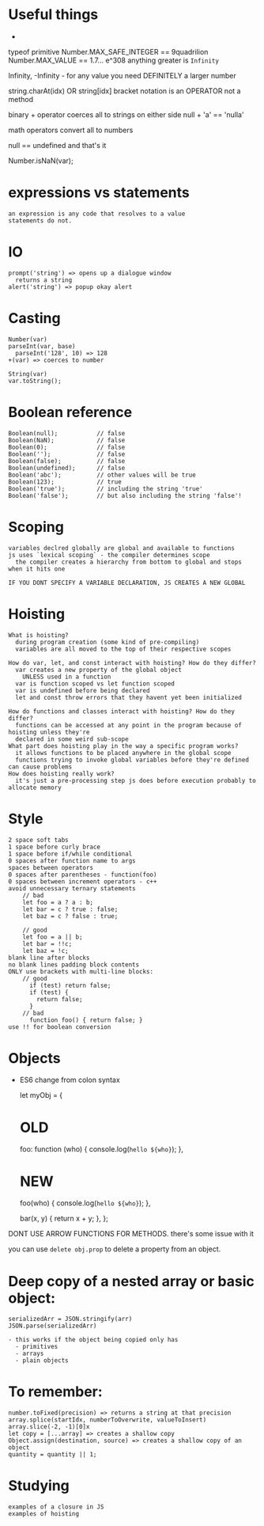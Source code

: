   # Useful things
  - 
  typeof primitive
  Number.MAX_SAFE_INTEGER == 9quadrilion
  Number.MAX_VALUE == 1.7... e^308
  anything greater is `Infinity`

  Infinity, -Infinity - for any value you need DEFINITELY a larger number

  string.charAt(idx) OR string[idx]
    bracket notation is an OPERATOR not a method

  binary + operator coerces all to strings on either side
    null + 'a' == 'nulla'

  math operators convert all to numbers

  null == undefined and that's it

  Number.isNaN(var);

  # expressions vs statements
    an expression is any code that resolves to a value
    statements do not.

  # IO
    prompt('string') => opens up a dialogue window
      returns a string
    alert('string') => popup okay alert

  # Casting
    Number(var)
    parseInt(var, base)
      parseInt('128', 10) => 128
    +(var) => coerces to number

    String(var)
    var.toString();

  # Boolean reference

    Boolean(null);           // false
    Boolean(NaN);            // false
    Boolean(0);              // false
    Boolean('');             // false
    Boolean(false);          // false
    Boolean(undefined);      // false
    Boolean('abc');          // other values will be true
    Boolean(123);            // true
    Boolean('true');         // including the string 'true'
    Boolean('false');        // but also including the string 'false'!

  # Scoping
    variables declred globally are global and available to functions
    js uses `lexical scoping` - the compiler determines scope
      the compiler creates a hierarchy from bottom to global and stops when it hits one

    IF YOU DONT SPECIFY A VARIABLE DECLARATION, JS CREATES A NEW GLOBAL

  # Hoisting

    What is hoisting?
      during program creation (some kind of pre-compiling)
      variables are all moved to the top of their respective scopes

    How do var, let, and const interact with hoisting? How do they differ?
      var creates a new property of the global object
        UNLESS used in a function
      var is function scoped vs let function scoped
      var is undefined before being declared
      let and const throw errors that they havent yet been initialized 

    How do functions and classes interact with hoisting? How do they differ?
      functions can be accessed at any point in the program because of hoisting unless they're
      declared in some weird sub-scope
    What part does hoisting play in the way a specific program works?
      it allows functions to be placed anywhere in the global scope
      functions trying to invoke global variables before they're defined can cause problems
    How does hoisting really work?
      it's just a pre-processing step js does before execution probably to allocate memory

  # Style
    2 space soft tabs
    1 space before curly brace
    1 space before if/while conditional
    0 spaces after function name to args
    spaces between operators
    0 spaces after parentheses - function(foo)
    0 spaces between increment operators - c++
    avoid unnecessary ternary statements
        // bad
        let foo = a ? a : b;
        let bar = c ? true : false;
        let baz = c ? false : true;

        // good
        let foo = a || b;
        let bar = !!c;
        let baz = !c;
    blank line after blocks
    no blank lines padding block contents
    ONLY use brackets with multi-line blocks:
        // good
          if (test) return false;
          if (test) {
            return false;
          }
        // bad
          function foo() { return false; }
    use !! for boolean conversion

  # Objects

  - ES6 change from colon syntax

    let myObj = {
      # OLD
      foo: function (who) {
        console.log(`hello ${who}`);
      },

      # NEW
      foo(who) {
        console.log(`hello ${who}`);
      },

      bar(x, y) {
        return x + y;
      },
    };

  DONT USE ARROW FUNCTIONS FOR METHODS. there's some issue with it

  you can use `delete obj.prop` to delete a property from an object.

  # Deep copy of a nested array or basic object:

    serializedArr = JSON.stringify(arr)
    JSON.parse(serializedArr)

    - this works if the object being copied only has
      - primitives
      - arrays
      - plain objects

  # To remember:

    number.toFixed(precision) => returns a string at that precision
    array.splice(startIdx, numberToOverwrite, valueToInsert)
    array.slice(-2, -1)[0]x
    let copy = [...array] => creates a shallow copy
    Object.assign(destination, source) => creates a shallow copy of an object
    quantity = quantity || 1;

  # Studying
    examples of a closure in JS
    examples of hoisting